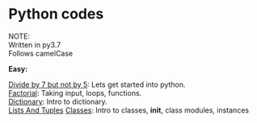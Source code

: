 <H1>Python codes</H1>

NOTE:  
Written in py3.7  
Follows camelCase


**Easy:**

[Divide by 7 but not by 5](Divby7Not5.py): Lets get started into python.  
[Factorial](factorial.py): Taking input, loops, functions.  
[Dictionary](dictionary.py): Intro to dictionary.  
[Lists And Tuples](listAndTuple.py)
[Classes](classes.py): Intro to classes, __init__, class modules, instances  